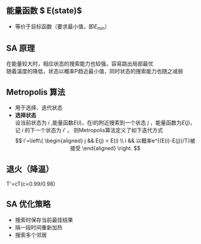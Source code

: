 ## 能量函数 $ E(state)$  
- 等价于目标函数（要求最小值，即$E_{min}$）
## SA 原理
在能量较大时，相应状态的搜索能力也较强，容易跳出局部最优  
随着温度的降低，状态以概率P趋近最小值，同时状态的搜索能力也随之减弱
## Metropolis 算法  
- 用于选择、迭代状态  
- **选择状态**  
设当前状态为 $i$ ,能量函数$E(i)$，在i的附近搜索到一个状态 $j$ ，能量函数为$E(j)$，记 $i$ 的下一个状态为 $i'$ ， 则Metropolis算法定义了如下迭代方式  
$$ i'=\left\{
\begin{aligned}
j  &&  E(j)  <  E(i) \\
i  &&  以概率e^{(E(i)-E(j))/T}被接受
\end{aligned}
\right.
$$
## 退火（降温） 

T'=cT(c=0.99/0.98)  

## SA 优化策略
- 搜索时保存当前最佳结果 
- 隔一段时间重新加热
- 搜索多个邻居